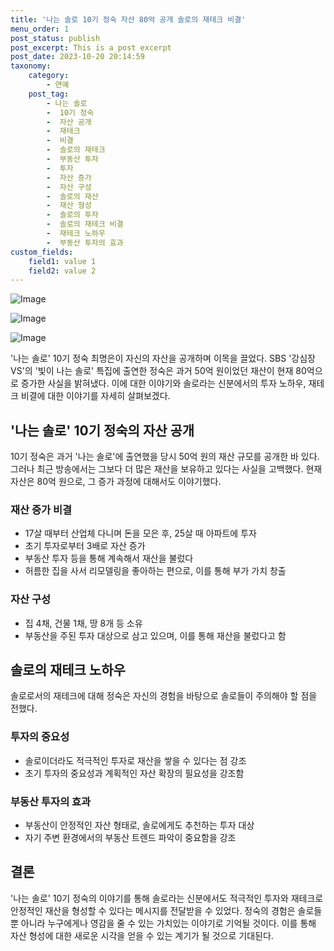 ```yaml
---
title: '나는 솔로 10기 정숙 자산 80억 공개 솔로의 재테크 비결'
menu_order: 1
post_status: publish
post_excerpt: This is a post excerpt
post_date: 2023-10-20 20:14:59
taxonomy:
    category:
        - 연예
    post_tag:
        - 나는 솔로
        -  10기 정숙
        -  자산 공개
        -  재테크
        -  비결
        -  솔로의 재테크
        -  부동산 투자
        -  투자
        -  자산 증가
        -  자산 구성
        -  솔로의 재산
        -  재산 형성
        -  솔로의 투자
        -  솔로의 재테크 비결
        -  재테크 노하우
        -  부동산 투자의 효과
custom_fields:
    field1: value 1
    field2: value 2
---
```


![Image](https://mimgnews.pstatic.net/image/117/2024/02/07/0003805307_001_20240207073101221.jpg?type=w540)

![Image](https://ssl.pstatic.net/mimgnews/image/117/2024/02/07/0003805307_002_20240207073101261.jpg?type=w540)

![Image](https://mimgnews.pstatic.net/image/117/2024/02/07/0003805307_003_20240207073101309.jpg?type=w540)


'나는 솔로' 10기 정숙 최명은이 자신의 자산을 공개하며 이목을 끌었다. SBS '강심장VS'의 '빛이 나는 솔로' 특집에 출연한 정숙은 과거 50억 원이었던 재산이 현재 80억으로 증가한 사실을 밝혀냈다. 이에 대한 이야기와 솔로라는 신분에서의 투자 노하우, 재테크 비결에 대한 이야기를 자세히 살펴보겠다.

## '나는 솔로' 10기 정숙의 자산 공개
10기 정숙은 과거 '나는 솔로'에 출연했을 당시 50억 원의 재산 규모를 공개한 바 있다. 그러나 최근 방송에서는 그보다 더 많은 재산을 보유하고 있다는 사실을 고백했다. 현재 자산은 80억 원으로, 그 증가 과정에 대해서도 이야기했다. 

### 재산 증가 비결
- 17살 때부터 산업체 다니며 돈을 모은 후, 25살 때 아파트에 투자
- 초기 투자로부터 3배로 자산 증가
- 부동산 투자 등을 통해 계속해서 재산을 불렀다
- 허름한 집을 사서 리모델링을 좋아하는 편으로, 이를 통해 부가 가치 창출

### 자산 구성
- 집 4채, 건물 1채, 땅 8개 등 소유
- 부동산을 주된 투자 대상으로 삼고 있으며, 이를 통해 재산을 불렀다고 함

## 솔로의 재테크 노하우
솔로로서의 재테크에 대해 정숙은 자신의 경험을 바탕으로 솔로들이 주의해야 할 점을 전했다.

### 투자의 중요성
- 솔로이더라도 적극적인 투자로 재산을 쌓을 수 있다는 점 강조
- 초기 투자의 중요성과 계획적인 자산 확장의 필요성을 강조함

### 부동산 투자의 효과
- 부동산이 안정적인 자산 형태로, 솔로에게도 추천하는 투자 대상
- 자기 주변 환경에서의 부동산 트렌드 파악이 중요함을 강조

## 결론
'나는 솔로' 10기 정숙의 이야기를 통해 솔로라는 신분에서도 적극적인 투자와 재테크로 안정적인 재산을 형성할 수 있다는 메시지를 전달받을 수 있었다. 정숙의 경험은 솔로들뿐 아니라 누구에게나 영감을 줄 수 있는 가치있는 이야기로 기억될 것이다. 이를 통해 자산 형성에 대한 새로운 시각을 얻을 수 있는 계기가 될 것으로 기대된다.
